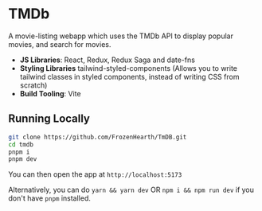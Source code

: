 # TMDb

A movie-listing webapp which uses the TMDb API to display popular movies, and search for movies.

- **JS Libraries**: React, Redux, Redux Saga and date-fns
- **Styling Libraries** tailwind-styled-components (Allows you to write tailwind classes in styled components, instead of writing CSS from scratch)
- **Build Tooling**: Vite

## Running Locally

```bash
git clone https://github.com/FrozenHearth/TmDB.git
cd tmdb
pnpm i
pnpm dev
```
You can then open the app at `http://localhost:5173`

Alternatively, you can do `yarn && yarn dev` OR `npm i && npm run dev` if you don't have `pnpm` installed.

